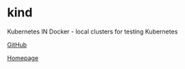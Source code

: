 # kind

Kubernetes IN Docker - local clusters for testing Kubernetes

[GitHub](https://github.com/kubernetes-sigs/kind/)

[Homepage](https://kind.sigs.k8s.io/)

